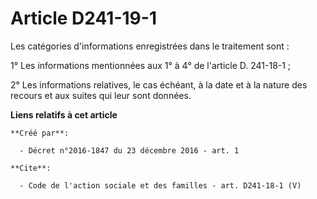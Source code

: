 # Article D241-19-1

Les catégories d'informations enregistrées dans le traitement sont : 

1° Les informations mentionnées aux 1° à 4° de l'article D. 241-18-1 ; 

2° Les informations relatives, le cas échéant, à la date et à la nature des recours et aux suites qui leur sont données.

**Liens relatifs à cet article**

	**Créé par**:

	  - Décret n°2016-1847 du 23 décembre 2016 - art. 1

	**Cite**:

	  - Code de l'action sociale et des familles - art. D241-18-1 (V)
